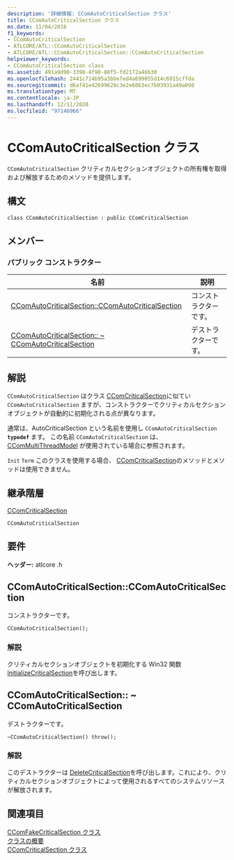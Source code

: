```yaml
---
description: '詳細情報: CComAutoCriticalSection クラス'
title: CComAutoCriticalSection クラス
ms.date: 11/04/2016
f1_keywords:
- CComAutoCriticalSection
- ATLCORE/ATL::CComAutoCriticalSection
- ATLCORE/ATL::CComAutoCriticalSection::CComAutoCriticalSection
helpviewer_keywords:
- CComAutoCriticalSection class
ms.assetid: 491a9d90-3398-4f90-88f5-fd2172a46b30
ms.openlocfilehash: 2441c714b95a3bbefed4a699055d14c6915cffda
ms.sourcegitcommit: d6af41e42699628c3e2e6063ec7b03931a49a098
ms.translationtype: MT
ms.contentlocale: ja-JP
ms.lasthandoff: 12/11/2020
ms.locfileid: "97146966"
---
```

# <a name="ccomautocriticalsection-class"></a>CComAutoCriticalSection クラス

`CComAutoCriticalSection` クリティカルセクションオブジェクトの所有権を取得および解放するためのメソッドを提供します。

## <a name="syntax"></a>構文

```
class CComAutoCriticalSection : public CComCriticalSection
```

## <a name="members"></a>メンバー

### <a name="public-constructors"></a>パブリック コンストラクター

|名前|説明|
|----------|-----------------|
|[CComAutoCriticalSection::CComAutoCriticalSection](#ccomautocriticalsection)|コンストラクターです。|
|[CComAutoCriticalSection:: ~ CComAutoCriticalSection](#dtor)|デストラクターです。|

## <a name="remarks"></a>解説

`CComAutoCriticalSection` はクラス [CComCriticalSection](../../atl/reference/ccomcriticalsection-class.md)に似てい `CComAutoCriticalSection` ますが、コンストラクターでクリティカルセクションオブジェクトが自動的に初期化される点が異なります。

通常は、AutoCriticalSection という名前を使用し `CComAutoCriticalSection` **`typedef`** ます。 [](ccommultithreadmodel-class.md#autocriticalsection) この名前 `CComAutoCriticalSection` は、 [CComMultiThreadModel](../../atl/reference/ccommultithreadmodel-class.md) が使用されている場合に参照されます。

`Init` `Term` このクラスを使用する場合、 [CComCriticalSection](../../atl/reference/ccomcriticalsection-class.md)のメソッドとメソッドは使用できません。

## <a name="inheritance-hierarchy"></a>継承階層

[CComCriticalSection](../../atl/reference/ccomcriticalsection-class.md)

`CComAutoCriticalSection`

## <a name="requirements"></a>要件

**ヘッダー:** atlcore .h

## <a name="ccomautocriticalsectionccomautocriticalsection"></a><a name="ccomautocriticalsection"></a> CComAutoCriticalSection::CComAutoCriticalSection

コンストラクターです。

```
CComAutoCriticalSection();
```

### <a name="remarks"></a>解説

クリティカルセクションオブジェクトを初期化する Win32 関数 [InitializeCriticalSection](/windows/win32/api/synchapi/nf-synchapi-initializecriticalsection)を呼び出します。

## <a name="ccomautocriticalsectionccomautocriticalsection"></a><a name="dtor"></a> CComAutoCriticalSection:: ~ CComAutoCriticalSection

デストラクターです。

```
~CComAutoCriticalSection() throw();
```

### <a name="remarks"></a>解説

このデストラクターは [DeleteCriticalSection](/windows/win32/api/synchapi/nf-synchapi-deletecriticalsection)を呼び出します。これにより、クリティカルセクションオブジェクトによって使用されるすべてのシステムリソースが解放されます。

## <a name="see-also"></a>関連項目

[CComFakeCriticalSection クラス](../../atl/reference/ccomfakecriticalsection-class.md)<br/>
[クラスの概要](../../atl/atl-class-overview.md)<br/>
[CComCriticalSection クラス](../../atl/reference/ccomcriticalsection-class.md)
